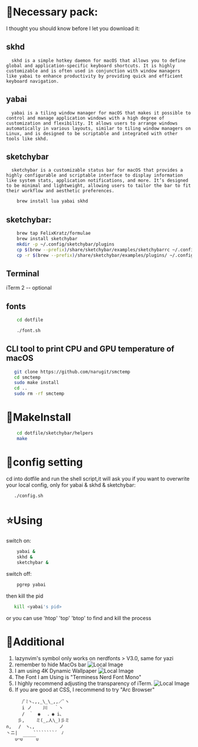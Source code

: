 # 🔧Necessary pack:

I thought you should know before I let you download it:

## skhd

      skhd is a simple hotkey daemon for macOS that allows you to define global and application-specific keyboard shortcuts. It is highly customizable and is often used in conjunction with window managers like yabai to enhance productivity by providing quick and efficient keyboard navigation.

## yabai

      yabai is a tiling window manager for macOS that makes it possible to control and manage application windows with a high degree of customization and flexibility. It allows users to arrange windows automatically in various layouts, similar to tiling window managers on Linux, and is designed to be scriptable and integrated with other tools like skhd.

## sketchybar

      sketchybar is a customizable status bar for macOS that provides a highly configurable and scriptable interface to display information like system stats, application notifications, and more. It’s designed to be minimal and lightweight, allowing users to tailor the bar to fit their workflow and aesthetic preferences.

```bash
    brew install lua yabai skhd
```

## sketchybar:

```bash
    brew tap FelixKratz/formulae
    brew install sketchybar
    mkdir -p ~/.config/sketchybar/plugins
    cp $(brew --prefix)/share/sketchybar/examples/sketchybarrc ~/.config/sketchybar/sketchybarrc
    cp -r $(brew --prefix)/share/sketchybar/examples/plugins/ ~/.config/sketchybar/plugins/
```

## Terminal

iTerm 2 -- optional

## fonts

```bash
    cd dotfile
```

```bash
    ./font.sh
```

## CLI tool to print CPU and GPU temperature of macOS

```bash
   git clone https://github.com/narugit/smctemp
   cd smctemp
   sudo make install
   cd ..
   sudo rm -rf smctemp
```

# 📖MakeInstall

```bash
    cd dotfile/sketchybar/helpers
    make
```

# 🎯config setting

cd into dotfile and run the shell script,it will ask you if you want to overwrite your local config, only for yabai & skhd & sketchybar:

```bash
   ./config.sh
```

# ⭐Using

switch on:

```bash
    yabai &
    skhd &
    sketchybar &
```

switch off:

```bash
    pgrep yabai
```

then kill the pid

```bash
   kill <yabai's pid>
```

or you can use 'htop' 'top' 'btop' to find and kill the process

# 🌟Additional

1. lazynvim's symbol only works on nerdfonts > V3.0, same for yazi
2. remember to hide MacOs bar
   ![Local Image](./MacBar.png "Example of how")
3. I am using 4K Dynamic Wallpaper
   ![Local Image](./Wallpaper.png "My Wallpaper")
4. The Font I am Using is "Terminess Nerd Font Mono"
5. I highly recommend adjusting the transparency of iTerm.
   ![Local Image](./ITerm.png "My ITerm")
6. If you are good at CSS, I recommend to try "Arc Browser"

`````````
　 　　/ﾞﾐヽ､,,_\_\_,,／ﾞヽ
　 　　i ノ　　 川　 ｀ヽ
　 　　/　｀　◉　 ．◉ i､
　 　彡,　　 ミ(_,人\_)彡ミ
∩, 　/　ヽ､,　　 　　　ノ
丶ニ|　　　 ````````´　ﾉ
　　∪⌒∪￣￣￣∪
`````````
